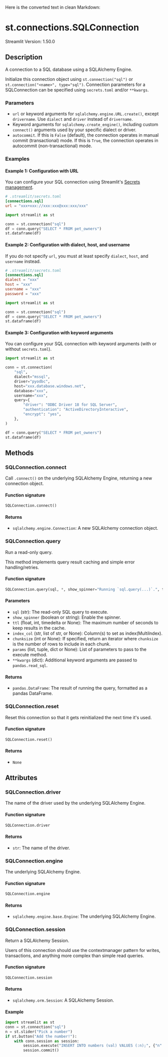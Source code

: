 Here is the converted text in clean Markdown:

# st.connections.SQLConnection
Streamlit Version: 1.50.0
## Description
A connection to a SQL database using a SQLAlchemy Engine.

Initialize this connection object using `st.connection("sql")` or `st.connection("<name>", type="sql")`. Connection parameters for a SQLConnection can be specified using `secrets.toml` and/or `**kwargs`.

### Parameters
* `url` or keyword arguments for `sqlalchemy.engine.URL.create()`, except `drivername`. Use `dialect` and `driver` instead of `drivername`.
* Keyword arguments for `sqlalchemy.create_engine()`, including custom `connect()` arguments used by your specific dialect or driver.
* `autocommit`. If this is `False` (default), the connection operates in manual commit (transactional) mode. If this is `True`, the connection operates in autocommit (non-transactional) mode.

### Examples
#### Example 1: Configuration with URL
You can configure your SQL connection using Streamlit's [Secrets management](https://docs.streamlit.io/develop/concepts/connections/secrets-management).

```toml
# .streamlit/secrets.toml
[connections.sql]
url = "xxx+xxx://xxx:xxx@xxx:xxx/xxx"
```

```python
import streamlit as st

conn = st.connection("sql")
df = conn.query("SELECT * FROM pet_owners")
st.dataframe(df)
```

#### Example 2: Configuration with dialect, host, and username
If you do not specify `url`, you must at least specify `dialect`, `host`, and `username` instead.

```toml
# .streamlit/secrets.toml
[connections.sql]
dialect = "xxx"
host = "xxx"
username = "xxx"
password = "xxx"
```

```python
import streamlit as st

conn = st.connection("sql")
df = conn.query("SELECT * FROM pet_owners")
st.dataframe(df)
```

#### Example 3: Configuration with keyword arguments
You can configure your SQL connection with keyword arguments (with or without `secrets.toml`).

```python
import streamlit as st

conn = st.connection(
    "sql",
    dialect="mssql",
    driver="pyodbc",
    host="xxx.database.windows.net",
    database="xxx",
    username="xxx",
    query={
        "driver": "ODBC Driver 18 for SQL Server",
        "authentication": "ActiveDirectoryInteractive",
        "encrypt": "yes",
    },
)

df = conn.query("SELECT * FROM pet_owners")
st.dataframe(df)
```

## Methods
### SQLConnection.connect
Call `.connect()` on the underlying SQLAlchemy Engine, returning a new connection object.

#### Function signature
```python
SQLConnection.connect()
```

#### Returns
* `sqlalchemy.engine.Connection`: A new SQLAlchemy connection object.

### SQLConnection.query
Run a read-only query.

This method implements query result caching and simple error handling/retries.

#### Function signature
```python
SQLConnection.query(sql, *, show_spinner="Running `sql.query(...)`.", ttl=None, index_col=None, chunksize=None, params=None, **kwargs)
```

#### Parameters
* `sql` (str): The read-only SQL query to execute.
* `show_spinner` (boolean or string): Enable the spinner.
* `ttl` (float, int, timedelta or None): The maximum number of seconds to keep results in the cache.
* `index_col` (str, list of str, or None): Column(s) to set as index(MultiIndex).
* `chunksize` (int or None): If specified, return an iterator where `chunksize` is the number of rows to include in each chunk.
* `params` (list, tuple, dict or None): List of parameters to pass to the execute method.
* `**kwargs` (dict): Additional keyword arguments are passed to `pandas.read_sql`.

#### Returns
* `pandas.DataFrame`: The result of running the query, formatted as a pandas DataFrame.

### SQLConnection.reset
Reset this connection so that it gets reinitialized the next time it's used.

#### Function signature
```python
SQLConnection.reset()
```

#### Returns
* `None`

## Attributes
### SQLConnection.driver
The name of the driver used by the underlying SQLAlchemy Engine.

#### Function signature
```python
SQLConnection.driver
```

#### Returns
* `str`: The name of the driver.

### SQLConnection.engine
The underlying SQLAlchemy Engine.

#### Function signature
```python
SQLConnection.engine
```

#### Returns
* `sqlalchemy.engine.base.Engine`: The underlying SQLAlchemy Engine.

### SQLConnection.session
Return a SQLAlchemy Session.

Users of this connection should use the contextmanager pattern for writes, transactions, and anything more complex than simple read queries.

#### Function signature
```python
SQLConnection.session
```

#### Returns
* `sqlalchemy.orm.Session`: A SQLAlchemy Session.

#### Example
```python
import streamlit as st
conn = st.connection("sql")
n = st.slider("Pick a number")
if st.button("Add the number!"):
    with conn.session as session:
        session.execute("INSERT INTO numbers (val) VALUES (:n);", {"n": n})
        session.commit()
```